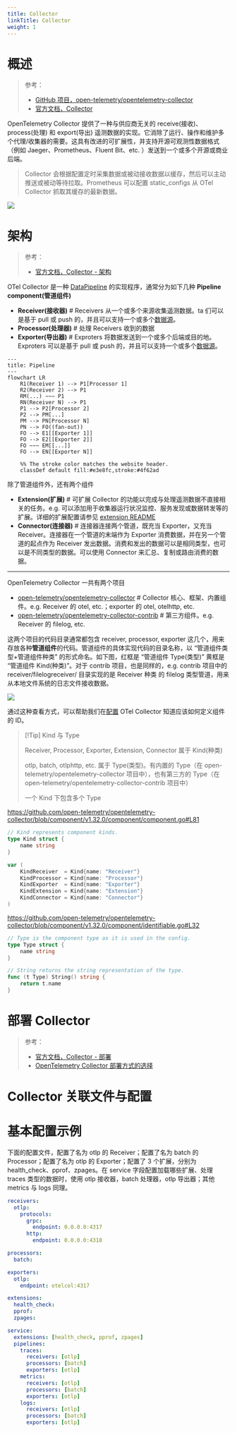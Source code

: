 ```yaml
---
title: Collector
linkTitle: Collector
weight: 1
---
```


# 概述

> 参考：
>
> - [GitHub 项目，open-telemetry/opentelemetry-collector](https://github.com/open-telemetry/opentelemetry-collector)
> - [官方文档，Collector](https://opentelemetry.io/docs/collector/)

OpenTelemetry Collector 提供了一种与供应商无关的 receive(接收)、process(处理) 和 export(导出) 遥测数据的实现。它消除了运行、操作和维护多个代理/收集器的需要。这具有改进的可扩展性，并支持开源可观测性数据格式（例如 Jaeger、Prometheus、Fluent Bit、etc. ）发送到一个或多个开源或商业后端。

> Collector 会根据配置定时采集数据或被动接收数据以缓存，然后可以主动推送或被动等待拉取。Prometheus 可以配置 static_configs 从 OTel Collector 抓取其缓存的最新数据。

![](https://opentelemetry.io/docs/collector/img/otel-collector.svg)

# 架构

> 参考：
>
> - [官方文档，Collector - 架构](https://opentelemetry.io/docs/collector/architecture/)

OTel Collector 是一种 [DataPipeline](/docs/6.可观测性/DataPipeline/DataPipeline.md) 的实现程序，通常分为如下几种 **Pipeline component(管道组件)**

- **Receiver(接收器)** # Receivers 从一个或多个来源收集遥测数据。ta 们可以是基于 pull 或 push 的，并且可以支持一个或多个[数据源](https://opentelemetry.io/docs/concepts/signals/)。
- **Processor(处理器)** # 处理 Receivers 收到的数据
- **Exporter(导出器)** # Exproters 将数据发送到一个或多个后端或目的地。Exproters 可以是基于 pull 或 push 的，并且可以支持一个或多个[数据源](https://opentelemetry.io/docs/concepts/signals/)。

```mermaid
---
title: Pipeline
---
flowchart LR
    R1(Receiver 1) --> P1[Processor 1]
    R2(Receiver 2) --> P1
    RM(...) ~~~ P1
    RN(Receiver N) --> P1
    P1 --> P2[Processor 2]
    P2 --> PM[...]
    PM --> PN[Processor N]
    PN --> FO((fan-out))
    FO --> E1[[Exporter 1]]
    FO --> E2[[Exporter 2]]
    FO ~~~ EM[[...]]
    FO --> EN[[Exporter N]]

    %% The stroke color matches the website header.
    classDef default fill:#e3e8fc,stroke:#4f62ad
```

除了管道组件外，还有两个组件

- **Extension(扩展)** # 可扩展 Collector 的功能以完成与处理遥测数据不直接相关的任务。e.g. 可以添加用于收集器运行状况监控、服务发现或数据转发等的扩展。详细的扩展配置请参见 [extension README](https://github.com/open-telemetry/opentelemetry-collector/blob/main/extension/README.md)
- **Connector(连接器)** # 连接器连接两个管道，既充当 Exporter，又充当 Receiver。连接器在一个管道的末端作为 Exporter 消费数据，并在另一个管道的起点作为 Receiver 发出数据。消费和发出的数据可以是相同类型，也可以是不同类型的数据。可以使用 Connector 来汇总、复制或路由消费的数据。

---

OpenTelemetry Collector 一共有两个项目

- [open-telemetry/opentelemetry-collector](https://github.com/open-telemetry/opentelemetry-collector) # Collector 核心、框架、内置组件。e.g. Receiver 的 otel, etc.；exporter 的 otel, otelhttp, etc.
- [open-telemetry/opentelemetry-collector-contrib](https://github.com/open-telemetry/opentelemetry-collector-contrib) # 第三方组件。e.g. Receiver 的 filelog, etc.

这两个项目的代码目录通常都包含 receiver, processor, exporter 这几个，用来存放各种**管道组件**的代码。管道组件的具体实现代码的目录名称，以 “管道组件类型+管道组件种类” 的形式命名。如下图，红框是 “管道组件 Type(类型)” 黄框是 “管道组件 Kind(种类)”。对于 contrib 项目，也是同样的，e.g. contrib 项目中的 receiver/filelogreceiver/ 目录实现的是 Receiver 种类 的 filelog 类型管道，用来从本地文件系统的日志文件接收数据。

![](https://notes-learning.oss-cn-beijing.aliyuncs.com/otel/20250516092747523.png)

通过这种查看方式，可以帮助我们在[配置](docs/6.可观测性/OpenTelemetry/Collector/Configuration.md) OTel Collector 知道应该如何定义组件的 ID。

> [!Tip] Kind 与 Type
>
> Receiver, Processor, Exporter, Extension, Connector 属于 Kind(种类)
>
> otlp, batch, otlphttp, etc. 属于 Type(类型)。有内置的 Type（在 open-telemetry/opentelemetry-collector 项目中），也有第三方的 Type（在 open-telemetry/opentelemetry-collector-contrib 项目中）
>
> 一个 Kind 下包含多个 Type

https://github.com/open-telemetry/opentelemetry-collector/blob/component/v1.32.0/component/component.go#L81

```go
// Kind represents component kinds.
type Kind struct {
	name string
}

var (
	KindReceiver  = Kind{name: "Receiver"}
	KindProcessor = Kind{name: "Processor"}
	KindExporter  = Kind{name: "Exporter"}
	KindExtension = Kind{name: "Extension"}
	KindConnector = Kind{name: "Connector"}
)
```

https://github.com/open-telemetry/opentelemetry-collector/blob/component/v1.32.0/component/identifiable.go#L32

```go
// Type is the component type as it is used in the config.
type Type struct {
	name string
}

// String returns the string representation of the type.
func (t Type) String() string {
	return t.name
}
```

# 部署 Collector

> 参考：
>
> - [官方文档，Collector - 部署](https://opentelemetry.io/docs/collector/deployment/)
> - [OpenTelemetry Collector 部署方式的选择](https://flashcat.cloud/blog/opentelemetry-collector-deploy/)

# Collector 关联文件与配置

# 基本配置示例

下面的配置文件，配置了名为 otlp 的 Receiver；配置了名为 batch 的 Processor；配置了名为 otlp 的 Exporter；配置了 3 个扩展，分别为 health_check、pprof、zpages。在 service 字段配置加载哪些扩展、处理 traces 类型的数据时，使用 otlp 接收器，batch 处理器，otlp 导出器；其他 metrics 与 logs 同理。

```yaml
receivers:
  otlp:
    protocols:
      grpc:
        endpoint: 0.0.0.0:4317
      http:
        endpoint: 0.0.0.0:4318

processors:
  batch:

exporters:
  otlp:
    endpoint: otelcol:4317

extensions:
  health_check:
  pprof:
  zpages:

service:
  extensions: [health_check, pprof, zpages]
  pipelines:
    traces:
      receivers: [otlp]
      processors: [batch]
      exporters: [otlp]
    metrics:
      receivers: [otlp]
      processors: [batch]
      exporters: [otlp]
    logs:
      receivers: [otlp]
      processors: [batch]
      exporters: [otlp]
```
